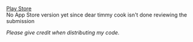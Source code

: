 [Play Store](https://play.google.com/store/apps/details?id=com.panu.panucal)\
No App Store version yet since dear timmy cook isn't done reviewing the submission

*Please give credit when distributing my code.*
